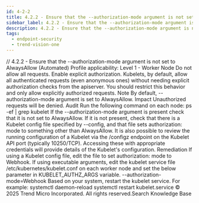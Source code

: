 ```yaml
---
id: 4-2-2
title: 4.2.2 - Ensure that the --authorization-mode argument is not set to AlwaysAllow (Automated)
sidebar_label: 4.2.2 - Ensure that the --authorization-mode argument is not set to AlwaysAllow (Automated)
description: 4.2.2 - Ensure that the --authorization-mode argument is not set to AlwaysAllow (Automated)
tags:
  - endpoint-security
  - trend-vision-one
---
```


/*<![CDATA[*/ $('#title').html($('meta[name=map-description]').attr('content')); /*]]>*/ 4.2.2 - Ensure that the --authorization-mode argument is not set to AlwaysAllow (Automated) Profile applicability: Level 1 - Worker Node Do not allow all requests. Enable explicit authorization. Kubelets, by default, allow all authenticated requests (even anonymous ones) without needing explicit authorization checks from the apiserver. You should restrict this behavior and only allow explicitly authorized requests. Note By default, --authorization-mode argument is set to AlwaysAllow. Impact Unauthorized requests will be denied. Audit Run the following command on each node: ps -ef | grep kubelet If the --authorization-mode argument is present check that it is not set to AlwaysAllow. If it is not present, check that there is a Kubelet config file specified by --config, and that file sets authorization: mode to something other than AlwaysAllow. It is also possible to review the running configuration of a Kubelet via the /configz endpoint on the Kubelet API port (typically 10250/TCP). Accessing these with appropriate credentials will provide details of the Kubelet's configuration. Remediation If using a Kubelet config file, edit the file to set authorization: mode to Webhook. If using executable arguments, edit the kubelet service file /etc/kubernetes/kubelet.conf on each worker node and set the below parameter in KUBELET_AUTHZ_ARGS variable. --authorization-mode=Webhook Based on your system, restart the kubelet service. For example: systemctl daemon-reload systemctl restart kubelet.service © 2025 Trend Micro Incorporated. All rights reserved.Search Knowledge Base